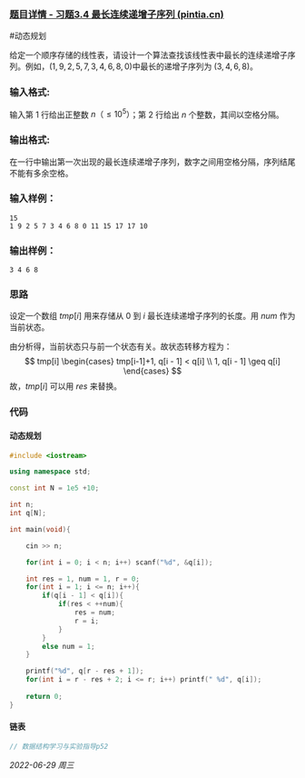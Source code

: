 ### [题目详情 - 习题3.4 最长连续递增子序列 (pintia.cn)](https://pintia.cn/problem-sets/434/problems/5860)

#动态规划 

给定一个顺序存储的线性表，请设计一个算法查找该线性表中最长的连续递增子序列。例如，$(1,9,2,5,7,3,4,6,8,0)$中最长的递增子序列为 $(3,4,6,8)$。

### 输入格式:

输入第 $1$ 行给出正整数 $n（≤10^5）$；第 $2$ 行给出 $n$ 个整数，其间以空格分隔。

### 输出格式:

在一行中输出第一次出现的最长连续递增子序列，数字之间用空格分隔，序列结尾不能有多余空格。

### 输入样例：

```in
15
1 9 2 5 7 3 4 6 8 0 11 15 17 17 10
```

### 输出样例：

```out
3 4 6 8
```

### 思路

设定一个数组 $tmp[i]$ 用来存储从 $0$ 到 $i$ 最长连续递增子序列的长度。用 $num$ 作为当前状态。

由分析得，当前状态只与前一个状态有关。故状态转移方程为：
$$
tmp[i]
\begin{cases}
tmp[i-1]+1, q[i - 1] < q[i] \\
1, q[i - 1] \geq q[i]
\end{cases}
$$
故，$tmp[i]$ 可以用 $res$ 来替换。

### 代码

#### 动态规划

```cpp
#include <iostream>

using namespace std;

const int N = 1e5 +10;

int n;
int q[N];

int main(void){

    cin >> n;

    for(int i = 0; i < n; i++) scanf("%d", &q[i]);

    int res = 1, num = 1, r = 0;
    for(int i = 1; i <= n; i++){
        if(q[i - 1] < q[i]){
            if(res < ++num){
                res = num;
                r = i;
            }
        }
        else num = 1;
    }

    printf("%d", q[r - res + 1]);
    for(int i = r - res + 2; i <= r; i++) printf(" %d", q[i]);
    
    return 0;
}
```

#### 链表

```cpp
// 数据结构学习与实验指导p52
```


*2022-06-29 周三*